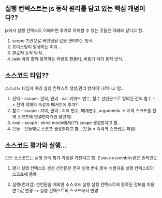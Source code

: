 ## 실행 컨텍스트는 js 동작 원리를 담고 있는 핵심 개념이다??

js에서 실행 컨텍스트 이해하면 추가로 이해할 수 있는 것들은 아래와 같다고 함..
1. scope 기반으로 바인딩된 값을 관리하는 방식
2. 호이스팅이 발생하는 이유...
3. 클로저 동작 방식...
4. task 큐와 함께 동작하는 이벤트 핸들러, 비동기 처리 동작 방식...


## 소스코드 타입??
소스코드 타입에 따라 실행 컨텍스트 생성,관리 방식이 다르다고 함...
1. 전역 - scope : 전역, 관리 : var 키워드 변수, 함수 선언문으로 정의된 전역 함수 -> 전역 객체의 속성과 메서드에 추가?
2. 함수 - scope : 지역, 관리 : 지역 변수, 매개변수, arguments -> 지역 스크포를 전역 스코프에 연결한다?(뭔 말인지)
3. eval - scope : strict mode에서(??) scope 생성한다고 함.. 
4. 모듈 - 모듈별로 스코프 생성한다고 함.. (모듈 = 각각의 스크립트 파일)


## 소스코드 평가와 실행...
모든 소스코드는 실행 전에 평가 과정을 거친다고 함.
2 pass assembler같은 원리인듯

1. 평가
 실행 컨텍스트 생성
 선언문만 먼저 실행
 변수,함수 식별자를 실행 컨텍스트의 스코프에 등록

2. 실행(런타임)
 선언문을 제외한 소스코드 실행
 실행 컨텍스트에 등록된 정보를 이용
 변수값 변경 -> 실행 컨텍스트의 스코프에서 변경

 